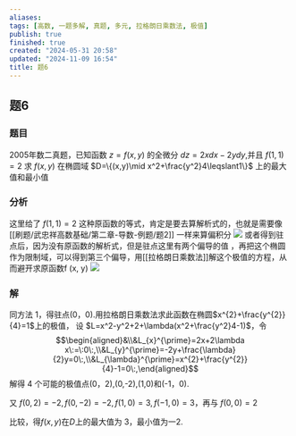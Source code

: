 ```yaml
---
aliases: 
tags: [高数, 一题多解, 真题, 多元, 拉格朗日乘数法, 极值]
publish: true
finished: true
created: "2024-05-31 20:58"
updated: "2024-11-09 16:54"
title: 题6
---
```

## 题6 
### 题目
2005年数二真题，已知函数 $z = f(x,y)$ 的全微分 $dz = 2x dx - 2y dy$,并且 $f(1,1) =2$
求 $f(x,y)$ 在椭圆域 $D=\{(x,y)\mid x^2+\frac{y^2}4\leqslant1\}$ 上的最大值和最小值
### 分析
这里给了 $f(1,1)=2$ 这种原函数的等式，肯定是要去算解析式的，也就是需要像 [[刷题/武忠祥高数基础/第二章-导数-例题/题2]] 一样来算偏积分 
![](https://img.hwenyi.tech/202405140025150.webp)
或者得到驻点后，因为没有原函数的解析式，但是驻点这里有两个偏导的值
，再把这个椭圆作为限制域，可以得到第三个偏导，用[[拉格朗日乘数法]]解这个极值的方程，从而避开求原函数f (x, y)
![](https://img.hwenyi.tech/202405140028439.webp)
### 解
同方法 1，得驻点(0，0).用拉格朗日乘数法求此函数在椭圆$x^{2}+\frac{y^{2}}{4}=1$上的极值，
设 $L=x^2-y^2+2+\lambda(x^2+\frac{y^2}4-1)$，令
$$\begin{aligned}&\\&L_{x}^{\prime}=2x+2\lambda x\:=\:0\:,\\&L_{y}^{\prime}=-2y+\frac{\lambda}{2}y=0\:,\\&L_{\lambda}^{\prime}=x^{2}+\frac{y^{2}}{4}-1=0\:,\end{aligned}$$
解得 4 个可能的极值点(0，2),(0,-2),(1,0)和(-1，0).

又 $f(0,2)=-2,f(0,-2)=-2,f(1,0)=3,f(-1,0)=3$，再与 $f(0,0)=2$

比较，得$f(x,y)$在$D$上的最大值为 3，最小值为一2.